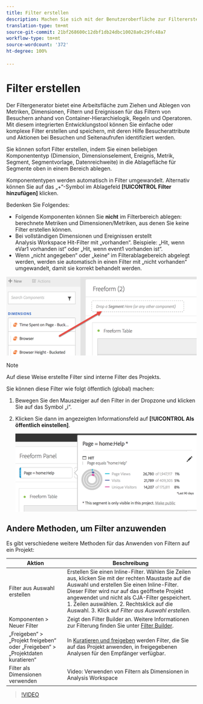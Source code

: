 ```yaml
---
title: Filter erstellen
description: Machen Sie sich mit der Benutzeroberfläche zur Filtererstellung vertraut.
translation-type: tm+mt
source-git-commit: 21bf268600c12dbf1db24dbc10028a0c29fc48a7
workflow-type: tm+mt
source-wordcount: '372'
ht-degree: 100%

---
```



# Filter erstellen

Der Filtergenerator bietet eine Arbeitsfläche zum Ziehen und Ablegen von Metriken, Dimensionen, Filtern und Ereignissen für das Filtern von Besuchern anhand von Container-Hierarchielogik, Regeln und Operatoren. Mit diesem integrierten Entwicklungstool können Sie einfache oder komplexe Filter erstellen und speichern, mit deren Hilfe Besucherattribute und Aktionen bei Besuchen und Seitenaufrufen identifiziert werden.

Sie können sofort Filter erstellen, indem Sie einen beliebigen Komponententyp (Dimension, Dimensionselement, Ereignis, Metrik, Segment, Segmentvorlage, Datenreichweite) in die Ablagefläche für Segmente oben in einem Bereich ablegen.

Komponententypen werden automatisch in Filter umgewandelt. Alternativ können Sie auf das „+“-Symbol im Ablagefeld **[!UICONTROL Filter hinzufügen]** klicken.

Bedenken Sie Folgendes:

* Folgende Komponenten können Sie **nicht** im Filterbereich ablegen: berechnete Metriken und Dimensionen/Metriken, aus denen Sie keine Filter erstellen können.
* Bei vollständigen Dimensionen und Ereignissen erstellt Analysis Workspace Hit-Filter mit „vorhanden“. Beispiele: „Hit, wenn eVar1 vorhanden ist“ oder „Hit, wenn event1 vorhanden ist“.
* Wenn „nicht angegeben“ oder „keine“ im Filterablagebereich abgelegt werden, werden sie automatisch in einen Filter mit „nicht vorhanden“ umgewandelt, damit sie korrekt behandelt werden.

![](assets/segment-dropzone.png)

>[!NOTE]
>
>Auf diese Weise erstellte Filter sind interne Filter des Projekts.

Sie können diese Filter wie folgt öffentlich (global) machen:

1. Bewegen Sie den Mauszeiger auf den Filter in der Dropzone und klicken Sie auf das Symbol „i“.
1. Klicken Sie dann im angezeigten Informationsfeld auf **[!UICONTROL Als öffentlich einstellen]**.

   ![](assets/segment-info.png)

## Andere Methoden, um Filter anzuwenden

Es gibt verschiedene weitere Methoden für das Anwenden von Filtern auf ein Projekt:

| Aktion | Beschreibung |
|--- |--- |
| Filter aus Auswahl erstellen | Erstellen Sie einen Inline-Filter. Wählen Sie Zeilen aus, klicken Sie mit der rechten Maustaste auf die Auswahl und erstellen Sie einen Inline-Filter. Dieser Filter wird nur auf das geöffnete Projekt angewendet und nicht als CJA-Filter gespeichert. 1. Zeilen auswählen.  2. Rechtsklick auf die Auswahl.  3. Klick auf *Filter aus Auswahl erstellen*. |
| Komponenten > Neuer Filter | Zeigt den Filter Builder an. Weitere Informationen zur Filterung finden Sie unter [Filter Builder](https://docs.adobe.com/content/help/de-DE/analytics/components/segmentation/segmentation-workflow/seg-build.html). |
| „Freigeben“ > „Projekt freigeben“ oder „Freigeben“ > „Projektdaten kuratieren“ | In [Kuratieren und freigeben](https://docs.adobe.com/content/help/de-DE/analytics/analyze/analysis-workspace/curate-share/curate.html#concept_4A9726927E7C44AFA260E2BB2721AFC6) werden Filter, die Sie auf das Projekt anwenden, in freigegebenen Analysen für den Empfänger verfügbar. |
| Filter als Dimensionen verwenden | Video: Verwenden von Filtern als Dimensionen in Analysis Workspace |

>[!VIDEO](https://video.tv.adobe.com/v/23974)

